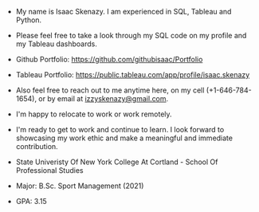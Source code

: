 - My name is Isaac Skenazy. I am experienced in SQL, Tableau and Python.
- Please feel free to take a look through my SQL code on my profile and my Tableau dashboards.
- Github Portfolio: https://github.com/githubisaac/Portfolio
- Tableau Portfolio: https://public.tableau.com/app/profile/isaac.skenazy
- Also feel free to reach out to me anytime here, on my cell (+1-646-784-1654), or by email at izzyskenazy@gmail.com.
- I'm happy to relocate to work or work remotely.
- I'm ready to get to work and continue to learn. I look forward to showcasing my work ethic and make a meaningful and immediate contribution.

- State Univeristy Of New York College At Cortland - School Of Professional Studies
- Major: B.Sc. Sport Management (2021)
- GPA: 3.15
